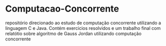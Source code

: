 # Computacao-Concorrente
repositório direcionado ao estudo de computação concorrente utilizando a linguagem C e Java.
Contém exercicios resolvidos e um trabalho final com relatótio sobre algoritmo de Gauss Jordan utilizando computação concorrente
